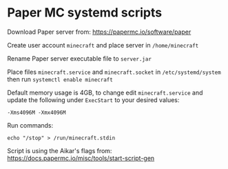 # Paper MC systemd scripts

Download Paper server from:
<https://papermc.io/software/paper>

Create user account `minecraft` and place server in `/home/minecraft`

Rename Paper server executable file to `server.jar`

Place files `minecraft.service` and `minecraft.socket` in `/etc/systemd/system` then run `systemctl enable minecraft`

Default memory usage is 4GB, to change edit `minecraft.service` and update the following under `ExecStart` to your desired values:
```
-Xms4096M -Xmx4096M
```

Run commands:
```
echo "/stop" > /run/minecraft.stdin
```

Script is using the Aikar's flags from:
<https://docs.papermc.io/misc/tools/start-script-gen>
